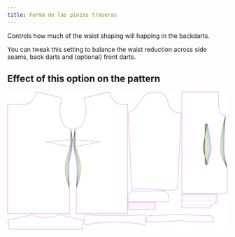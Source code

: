 ```yaml
---
title: Forma de las pinzas traseras
---
```


Controls how much of the waist shaping will happing in the backdarts.

You can tweak this setting to balance the waist reduction across side seams, back darts and (optional) front darts.


## Effect of this option on the pattern
![This image shows the effect of this option by superimposing several variants that have a different value for this option](simone_backdartshaping_sample.svg "Effect of this option on the pattern")